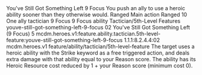 <ability>
  <name>You&apos;ve Still Got Something Left</name>
  <cost>9 Focus</cost>
  <flavor>You push an ally to use a heroic ability sooner than they otherwise would.</flavor>
  <keywords>
    <keyword>Ranged</keyword>
  </keywords>
  <type>Main action</type>
  <distance>Ranged 10</distance>
  <target>One ally</target>
  <metadata>
    <class>tactician</class>
    <cost>9 Focus</cost>
    <cost_amount>9</cost_amount>
    <cost_resource>Focus</cost_resource>
    <feature_type>ability</feature_type>
    <file_dpath>Tactician/5th-Level Features</file_dpath>
    <item_id>youve-still-got-something-left-9-focus</item_id>
    <item_index>02</item_index>
    <item_name>You&apos;ve Still Got Something Left (9 Focus)</item_name>
    <level>5</level>
    <scc>mcdm.heroes.v1:feature.ability.tactician.5th-level-feature:youve-still-got-something-left-9-focus</scc>
    <scdc>1.1.1:8.2.4.4:02</scdc>
    <source>mcdm.heroes.v1</source>
    <type>feature/ability/tactician/5th-level-feature</type>
  </metadata>
  <effects>
    <effect type="mundane">The target uses a heroic ability with the Strike keyword as a free triggered action, and deals extra damage with that ability equal to your Reason score. The ability has its Heroic Resource cost reduced by 1 + your Reason score (minimum cost 0).</effect>
  </effects>
</ability>
